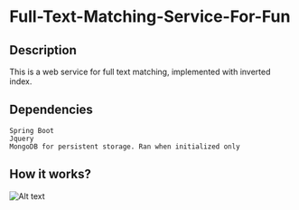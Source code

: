 # Full-Text-Matching-Service-For-Fun
## Description
This is a web service for full text matching, implemented with inverted index.

## Dependencies
```
Spring Boot
Jquery
MongoDB for persistent storage. Ran when initialized only
```

## How it works?
![Alt text](https://qph.fs.quoracdn.net/main-qimg-64eb40af5510bc3e201726674197b3dc.webp)
